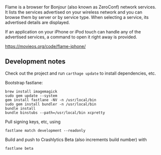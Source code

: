 Flame is a browser for Bonjour (also known as ZeroConf) network services. It lists the services advertised on your wireless network and you can browse them by server or by service type. When selecting a service, its advertised details are displayed.

If an application on your iPhone or iPod touch can handle any of the advertised services, a command to open it right away is provided.

https://movieos.org/code/flame-iphone/

## Development notes

Check out the project and run `carthage update` to install dependencies, etc.

Bootstrap fastlane:

    brew install imagemagick
    sudo gem update --system
    gem install fastlane -NV -n /usr/local/bin
    sudo gem install bundler -n /usr/local/bin
    bundle install
    bundle binstubs --path=/usr/local/bin xcpretty

Pull signing keys, etc, using 

    fastlane match development --readonly

Build and push to Crashlytics Beta (also increments build number) with 

    fastlane beta



